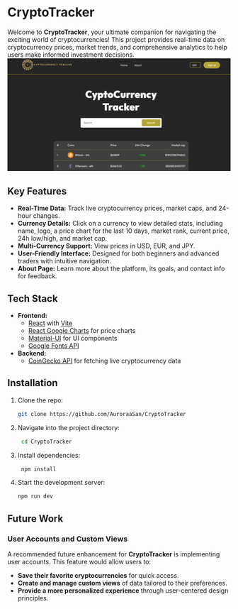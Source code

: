 # CryptoTracker

Welcome to **CryptoTracker**, your ultimate companion for navigating the exciting world of cryptocurrencies! This project provides real-time data on cryptocurrency prices, market trends, and comprehensive analytics to help users make informed investment decisions.
![Screenshot of CryptoTracker](./cryptoTracker/cryptoweb.png)



## Key Features
- **Real-Time Data:** Track live cryptocurrency prices, market caps, and 24-hour changes.
- **Currency Details:** Click on a currency to view detailed stats, including name, logo, a price chart for the last 10 days, market rank, current price, 24h low/high, and market cap.
- **Multi-Currency Support:** View prices in USD, EUR, and JPY.
- **User-Friendly Interface:** Designed for both beginners and advanced traders with intuitive navigation.
- **About Page:** Learn more about the platform, its goals, and contact info for feedback.

## Tech Stack
- **Frontend:**
  - [React](https://reactjs.org/) with [Vite](https://vitejs.dev/)
  - [React Google Charts](https://react-google-charts.com/) for price charts
  - [Material-UI](https://mui.com/) for UI components
  - [Google Fonts API](https://fonts.google.com/)
- **Backend:**
  - [CoinGecko API](https://www.coingecko.com/en/api) for fetching live cryptocurrency data

## Installation
1. Clone the repo:
   ```bash
   git clone https://github.com/AuroraaSan/CryptoTracker
2. Navigate into the project directory:
   ```bash
    cd CryptoTracker
3. Install dependencies:
   ```bash
    npm install
4. Start the development server:
     ```bash
    npm run dev

     
## Future Work

### User Accounts and Custom Views
A recommended future enhancement for **CryptoTracker** is implementing user accounts. This feature would allow users to:
- **Save their favorite cryptocurrencies** for quick access.
- **Create and manage custom views** of data tailored to their preferences.
- **Provide a more personalized experience** through user-centered design principles.
